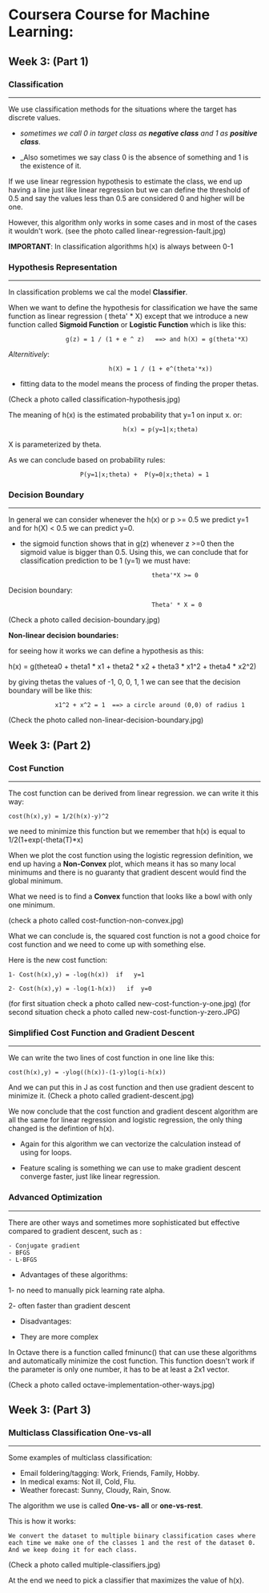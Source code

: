 # Coursera Course for Machine Learning:


## Week 3: (Part 1)

### Classification
---
We use classification methods for the situations where the target has discrete values.

* _sometimes we call 0 in target class as __negative class__ and 1 as __positive class___.

* _Also sometimes we say class 0 is the absence of something and 1 is the existence of it.

If we use linear regression hypothesis to estimate   the class, we end up having a line just like linear regression but we can define the threshold of 0.5 and say the values less than 0.5 are considered 0 and higher will be one.

However, this algorithm only works in some cases and in most of the cases it wouldn't work. (see the photo called linear-regression-fault.jpg)

__IMPORTANT__: In classification algorithms h(x) is always between 0-1

### Hypothesis Representation
---
In classification problems we cal the model __Classifier__.

When we want to define the hypothesis for classification we have the same function as linear regression ( theta' * X) except that we introduce a new function called __Sigmoid Function__ or __Logistic Function__ which is like this:
```
			    g(z) = 1 / (1 + e ^ z)   ==> and h(X) = g(theta'*X)
```

_Alternitively_:

								h(X) = 1 / (1 + e^(theta'*x))

* fitting data to the model means the process of finding the proper thetas.

(Check a photo called classification-hypothesis.jpg)

The meaning of h(x) is the estimated probability that y=1 on input x. or:
```
						    	h(x) = p(y=1|x;theta)
```

X is parameterized by theta.

As we can conclude based on probability rules:
```
					P(y=1|x;theta) +  P(y=0|x;theta) = 1
```
### Decision Boundary
---
In general we can consider whenever the h(x) or p >= 0.5 we predict y=1 and for h(X) < 0.5  we can predict y=0.
* the sigmoid function shows that in g(z) whenever z >=0 then the sigmoid value is bigger than 0.5. Using this, we can conclude that for  classification prediction to be 1 (y=1)  we must have:
```
										theta'*X >= 0
```
Decision boundary:
```
										Theta' * X = 0
```
(Check a photo called decision-boundary.jpg)

__Non-linear decision boundaries:__

for seeing how it works we can define a hypothesis as this:

h(x) = g(thetea0 + theta1 * x1 + theta2 * x2 + theta3 * x1^2 + theta4 * x2^2)

by giving thetas the values of  -1, 0, 0, 1, 1 we can see that the decision boundary will be like this:

                 x1^2 + x^2 = 1  ==> a circle around (0,0) of radius 1

(Check the photo called non-linear-decision-boundary.jpg)

## Week 3: (Part 2)
### Cost Function
---
The cost function can be derived from linear regression. we can write it this way:
```
cost(h(x),y) = 1/2(h(x)-y)^2
```
we need to minimize this function but we remember that h(x) is equal to 1/2(1+exp(-theta(T)*x)

When we plot the cost function using the logistic regression definition, we end up having a __Non-Convex__ plot, which means it has so many local minimums and there is no guaranty that gradient descent would find the global minimum.

What we need is to find a __Convex__ function that looks like a bowl with only one minimum.

(check a photo called cost-function-non-convex.jpg)

What we can conclude is, the squared cost function is not a good choice for cost function and we need to come up with something else.

Here is the new cost function:

```
1- Cost(h(x),y) = -log(h(x))  if   y=1

2- Cost(h(x),y) = -log(1-h(x))   if  y=0
```
(for first situation check a photo called new-cost-function-y-one.jpg)
(for second situation check a photo called new-cost-function-y-zero.JPG)

### Simplified Cost Function and Gradient Descent
---
We can write the two lines of cost function in one line like this:
```
cost(h(x),y) = -ylog((h(x))-(1-y)log(i-h(x))
```
And we can put this in J as cost function and then use gradient descent to minimize it.
(Check a photo called gradient-descent.jpg)

We now conclude that the cost function and gradient descent algorithm are all the same for linear regression and logistic regression, the only thing changed is the defintion of h(x).

* Again for this algorithm we can vectorize the calculation instead of using for loops.

* Feature scaling is something we can use to make gradient descent converge faster, just like linear regression.

### Advanced Optimization
---
There are other ways and sometimes more sophisticated but effective compared to gradient descent, such as :
```
- Conjugate gradient
- BFGS
- L-BFGS
```
* Advantages of these algorithms:

1- no need to manually pick learning rate alpha.

2- often faster than gradient descent

* Disadvantages:
- They are more complex

In Octave there is a function called fminunc() that can use these algorithms and automatically minimize the cost function. This function doesn't work if the parameter is only one number, it has to be at least a 2x1 vector.

(Check a photo called octave-implementation-other-ways.jpg)


## Week 3: (Part 3)
### Multiclass Classification One-vs-all
---
Some examples of multiclass classification:
* Email foldering/tagging: Work, Friends, Family, Hobby.
* In medical exams: Not ill, Cold, Flu.
* Weather forecast: Sunny, Cloudy, Rain, Snow.

The algorithm we use is called
__One-vs- all__ or __one-vs-rest__.

This is how it works:

```
We convert the dataset to multiple biinary classification cases where
each time we make one of the classes 1 and the rest of the dataset 0.
And we keep doing it for each class.
```
(Check a photo called multiple-classifiers.jpg)

At the end we need to pick a classifier that maximizes the value of h(x).
